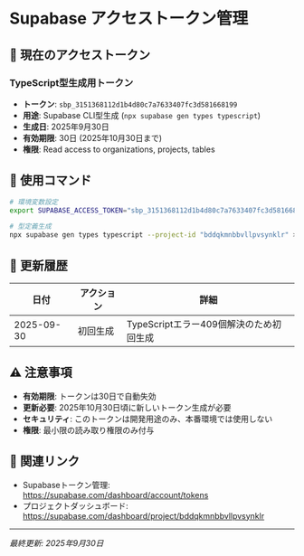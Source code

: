 # Supabase アクセストークン管理

## 🔑 現在のアクセストークン

### TypeScript型生成用トークン
- **トークン**: `sbp_3151368112d1b4d80c7a7633407fc3d581668199`
- **用途**: Supabase CLI型生成 (`npx supabase gen types typescript`)
- **生成日**: 2025年9月30日
- **有効期限**: 30日 (2025年10月30日まで)
- **権限**: Read access to organizations, projects, tables

## 📝 使用コマンド

```bash
# 環境変数設定
export SUPABASE_ACCESS_TOKEN="sbp_3151368112d1b4d80c7a7633407fc3d581668199"

# 型定義生成
npx supabase gen types typescript --project-id "bddqkmnbbvllpvsynklr" > lib/database-types-official.ts
```

## 🔄 更新履歴

| 日付 | アクション | 詳細 |
|------|------------|------|
| 2025-09-30 | 初回生成 | TypeScriptエラー409個解決のため初回生成 |

## ⚠️ 注意事項

- **有効期限**: トークンは30日で自動失効
- **更新必要**: 2025年10月30日頃に新しいトークン生成が必要
- **セキュリティ**: このトークンは開発用途のみ、本番環境では使用しない
- **権限**: 最小限の読み取り権限のみ付与

## 🔗 関連リンク

- Supabaseトークン管理: https://supabase.com/dashboard/account/tokens
- プロジェクトダッシュボード: https://supabase.com/dashboard/project/bddqkmnbbvllpvsynklr

---
*最終更新: 2025年9月30日*